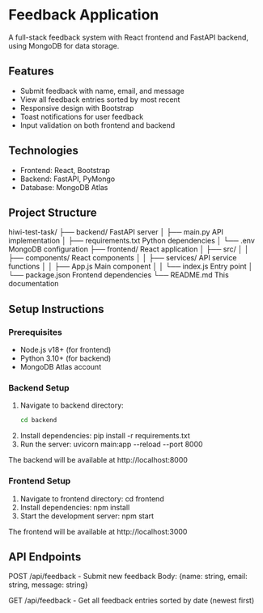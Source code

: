 # Feedback Application

A full-stack feedback system with React frontend and FastAPI backend, using MongoDB for data storage.

## Features
- Submit feedback with name, email, and message
- View all feedback entries sorted by most recent
- Responsive design with Bootstrap
- Toast notifications for user feedback
- Input validation on both frontend and backend

## Technologies
- Frontend: React, Bootstrap
- Backend: FastAPI, PyMongo
- Database: MongoDB Atlas

## Project Structure
hiwi-test-task/
├── backend/                FastAPI server
│   ├── main.py             API implementation
│   ├── requirements.txt    Python dependencies
│   └── .env                MongoDB configuration
├── frontend/               React application
│   ├── src/
│   │   ├── components/     React components
│   │   ├── services/       API service functions
│   │   ├── App.js          Main component
│   │   └── index.js        Entry point
│   └── package.json        Frontend dependencies
└── README.md               This documentation

## Setup Instructions

### Prerequisites
- Node.js v18+ (for frontend)
- Python 3.10+ (for backend)
- MongoDB Atlas account

### Backend Setup
1. Navigate to backend directory:
    ```bash
   cd backend
2. Install dependencies:
    pip install -r requirements.txt
3. Run the server:
    uvicorn main:app --reload --port 8000

The backend will be available at http://localhost:8000


### Frontend Setup
1. Navigate to frontend directory:
    cd frontend
2. Install dependencies:
    npm install
3. Start the development server:
    npm start

The frontend will be available at http://localhost:3000


## API Endpoints

POST /api/feedback - Submit new feedback
    Body: {name: string, email: string, message: string}

GET /api/feedback - Get all feedback entries sorted by date (newest first)




